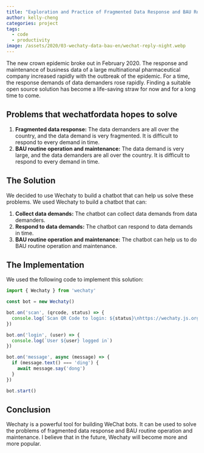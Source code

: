 ```yaml
---
title: "Exploration and Practice of Fragmented Data Response and BAU Routine Operation and Maintenance of wechatfordata"
author: kelly-cheng
categories: project
tags:
  - code
  - productivity
image: /assets/2020/03-wechaty-data-bau-en/wechat-reply-night.webp
---
```


The new crown epidemic broke out in February 2020. The response and maintenance of business data of a large multinational pharmaceutical company increased rapidly with the outbreak of the epidemic. For a time, the response demands of data demanders rose rapidly. Finding a suitable open source solution has become a life-saving straw for now and for a long time to come.

## Problems that wechatfordata hopes to solve

1. **Fragmented data response:** The data demanders are all over the country, and the data demand is very fragmented. It is difficult to respond to every demand in time.
2. **BAU routine operation and maintenance:** The data demand is very large, and the data demanders are all over the country. It is difficult to respond to every demand in time.

## The Solution

We decided to use Wechaty to build a chatbot that can help us solve these problems. We used Wechaty to build a chatbot that can:

1. **Collect data demands:** The chatbot can collect data demands from data demanders.
2. **Respond to data demands:** The chatbot can respond to data demands in time.
3. **BAU routine operation and maintenance:** The chatbot can help us to do BAU routine operation and maintenance.

## The Implementation

We used the following code to implement this solution:

```typescript
import { Wechaty } from 'wechaty'

const bot = new Wechaty()

bot.on('scan', (qrcode, status) => {
  console.log(`Scan QR Code to login: ${status}\nhttps://wechaty.js.org/qrcode/${encodeURIComponent(qrcode)}`)
})

bot.on('login', (user) => {
  console.log(`User ${user} logged in`)
})

bot.on('message', async (message) => {
  if (message.text() === 'ding') {
    await message.say('dong')
  }
})

bot.start()
```

## Conclusion

Wechaty is a powerful tool for building WeChat bots. It can be used to solve the problems of fragmented data response and BAU routine operation and maintenance. I believe that in the future, Wechaty will become more and more popular.
